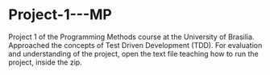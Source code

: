 # Project-1---MP
Project 1 of the Programming Methods course at the University of Brasilia. Approached the concepts of Test Driven Development (TDD). For evaluation and understanding of the project, open the text file teaching how to run the project, inside the zip.
